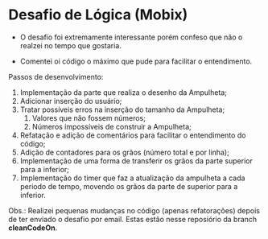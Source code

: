# Desafio de Lógica (Mobix)
- O desafio foi extremamente interessante porém confeso que não o realzei no tempo que gostaria.

- Comentei oi código o máximo que pude para facilitar o entendimento.

Passos de desenvolvimento:

1. Implementação da parte que realiza o desenho da Ampulheta;
2. Adicionar inserção do usuário;
3. Tratar possíveis erros na inserção do tamanho da Ampulheta;
	1. Valores que não fossem números;
	2. Números impossíveis de construir a Ampulheta;
4. Refatação e adição de comentários para facilitar o entendimento do código;
5. Adição de contadores para os grãos (número total e por linha);
6. Implementação de uma forma de transferir os grãos da parte superior para a inferior;
7. Implementação do timer que faz a atualização da ampulheta a cada periodo de tempo, movendo os grãos da parte de superior para a inferior.



Obs.: Realizei pequenas mudanças no código (apenas refatorações) depois de ter enviado o desafio por email. Estas estão nesse reposiório da branch **cleanCodeOn**.
